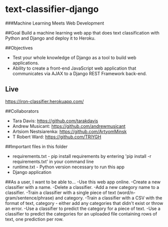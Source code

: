 # text-classifier-django
###Machine Learning Meets Web Development

##Goal
Build a machine learning web app that does text classification with Python and Django and deploy it to Heroku.

##Objectives
- Test your whole knowledge of Django as a tool to build web applications.
- Ability to create a front-end JavaScript web application that communicates via AJAX to a Django REST Framework back-end.

## Live
https://iron-classifier.herokuapp.com/

##Collaborators
- Tara Davis: https://github.com/tarakdavis
- Andrew Musicant: https://github.com/andrewmusicant
- Artsiom Nestsiarenka: https://github.com/ArtyomMinsk
- T Robert Ward: https://github.com/TRIYGH

##Important files in this folder
- requirements.txt - pip install requirements by entering 'pip install -r requirements.txt' in your command line
- runtime.txt - Python version necessary to run this app
- Django application


##As a user, I want to be able to...
-Use this web app online.
-Create a new classifier with a name.
-Delete a classifier.
-Add a new category name to a classifier.
-Train a classifier with a single piece of text (word/n-gram/sentence/phrase) and category.
-Train a classifier with a CSV with the format of text, category - either add any categories that didn't exist or throw an error.
-Use a classifier to predict the category for a piece of text.
-Use a classifier to predict the categories for an uploaded file containing rows of text, one prediction per row.
